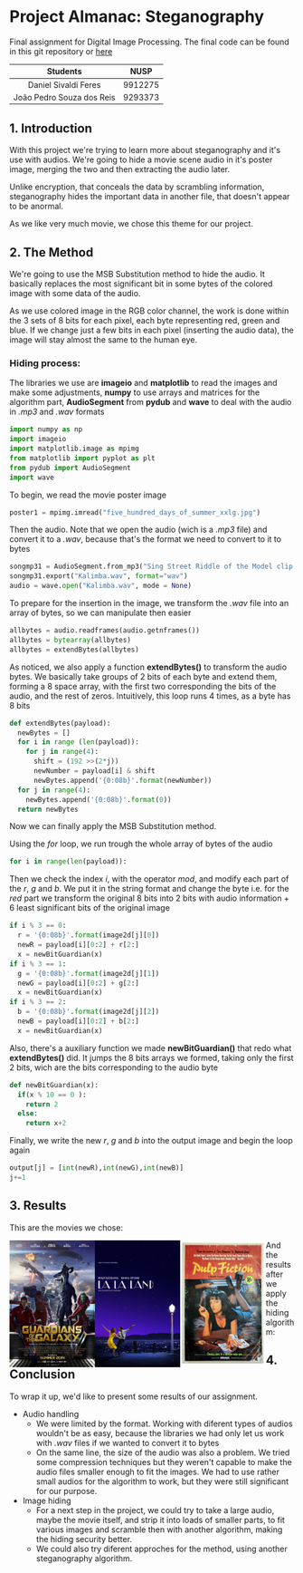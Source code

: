# Project Almanac: Steganography

Final assignment for Digital Image Processing. The final code can be found in this git repository or [here](code.py)

| Students                  | NUSP    | 
|:-------------------------:|:-------:| 
| Daniel Sivaldi Feres      | 9912275 |
| João Pedro Souza dos Reis | 9293373 |


## 1. Introduction

With this project we're trying to learn more about steganography and it's use with audios. We're going to hide a movie scene audio in it's poster image, merging the two and then extracting the audio later. 
  
Unlike encryption, that conceals the data by scrambling information, steganography hides the important data in another file, that doesn't appear to be anormal.
  
As we like very much movie, we chose this theme for our project.
  
## 2. The Method
 
We're going to use the MSB Substitution method to hide the audio. It basically replaces the most significant bit in some bytes of the colored image with some data of the audio. 

As we use colored image in the RGB color channel, the work is done within the 3 sets of 8 bits for each pixel, each byte representing red, green and blue. If we change just a few bits in each pixel (inserting the audio data), the image will stay almost the same to the human eye.
 
 
### Hiding process:

The libraries we use are __imageio__ and __matplotlib__ to read the images and make some adjustments, __numpy__ to use arrays and matrices for the algorithm part, __AudioSegment__ from __pydub__ and __wave__ to deal with the audio in _.mp3_ and _.wav_ formats

```python
import numpy as np
import imageio
import matplotlib.image as mpimg
from matplotlib import pyplot as plt
from pydub import AudioSegment
import wave
```

To begin, we read the movie poster image

```python
poster1 = mpimg.imread("five_hundred_days_of_summer_xxlg.jpg")
```

Then the audio. Note that we open the audio (wich is a _.mp3_ file) and convert it to a _.wav_, because that's the format we need to convert to it to bytes

```python
songmp31 = AudioSegment.from_mp3("Sing Street Riddle of the Model clip - in cinemas May 20.mp3")
songmp31.export("Kalimba.wav", format="wav")
audio = wave.open("Kalimba.wav", mode = None)
```

To prepare for the insertion in the image, we transform the _.wav_ file into an array of bytes, so we can manipulate then easier

```python
allbytes = audio.readframes(audio.getnframes())
allbytes = bytearray(allbytes)
allbytes = extendBytes(allbytes)
```

As noticed, we also apply a function __extendBytes()__ to transform the audio bytes. We basically take groups of 2 bits of each byte and extend them, forming a 8 space array, with the first two corresponding the bits of the audio, and the rest of zeros. Intuitively, this loop runs 4 times, as a byte has 8 bits

```python
def extendBytes(payload):
  newBytes = []
  for i in range (len(payload)):
    for j in range(4): 
      shift = (192 >>(2*j))
      newNumber = payload[i] & shift
      newBytes.append('{0:08b}'.format(newNumber))
  for j in range(4): 
    newBytes.append('{0:08b}'.format(0))
  return newBytes
```

Now we can finally apply the MSB Substitution method.

Using the _for_ loop, we run trough the whole array of bytes of the audio

```python
for i in range(len(payload)):
```

Then we check the index _i_, with the operator _mod_, and modify each part of the _r_, _g_ and _b_. We put it in the string format and change the byte i.e. for the _red_ part we transform the original 8 bits into 2 bits with audio information + 6 least significant bits of the original image

```python
if i % 3 == 0:
  r = '{0:08b}'.format(image2d[j][0])
  newR = payload[i][0:2] + r[2:]
  x = newBitGuardian(x)
if i % 3 == 1:
  g = '{0:08b}'.format(image2d[j][1])
  newG = payload[i][0:2] + g[2:]
  x = newBitGuardian(x)
if i % 3 == 2:
  b = '{0:08b}'.format(image2d[j][2])
  newB = payload[i][0:2] + b[2:]
  x = newBitGuardian(x)
```

Also, there's a auxiliary function we made __newBitGuardian()__ that redo what __extendBytes()__ did. It jumps the 8 bits arrays we formed, taking only the first 2 bits, wich are the bits corresponding to the audio byte

```python
def newBitGuardian(x):
  if(x % 10 == 0 ):
    return 2
  else:
    return x+2
```

Finally, we write the new _r_, _g_ and _b_ into the output image and begin the loop again

```python
output[j] = [int(newR),int(newG),int(newB)]
j+=1
```

## 3. Results

This are the movies we chose:

<a href="url"><img src="https://github.com/danisivaldi/pdi/blob/master/guardiansofthegalaxy.jpg" align="left" height="30%" width="30%" ></a>
<a href="url"><img src="https://github.com/danisivaldi/pdi/blob/master/lalaland.jpg" align="left" height="30%" width="30%" ></a>
<a href="url"><img src="https://github.com/danisivaldi/pdi/blob/master/pulpfiction.jpg" align="left" height="30%" width="30%" ></a>

And the results after we apply the hiding algorithm:



## 4. Conclusion

To wrap it up, we'd like to present some results of our assignment.
* Audio handling
  * We were limited by the format. Working with diferent types of audios wouldn't be as easy, because the libraries we had only let us work with _.wav_ files if we wanted to convert it to bytes
  * On the same line, the size of the audio was also a problem. We tried some compression techniques but they weren't capable to make the audio files smaller enough to fit the images. We had to use rather small audios for the algorithm to work, but they were still significant for our purpose.
* Image hiding
  * For a next step in the project, we could try to take a large audio, maybe the movie itself, and strip it into loads of smaller parts, to fit various images and scramble then with another algorithm, making the hiding security better.
  * We could also try diferent approches for the method, using another steganography algorithm.
